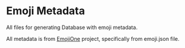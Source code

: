 # Emoji Metadata

All files for generating Database with emoji metadata.

All metadata is from [EmojiOne](https://github.com/Ranks/emojione) project, specifically from emoji.json file.

 
